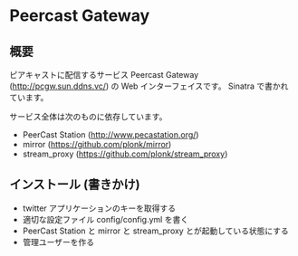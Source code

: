 # Peercast Gateway

## 概要

ピアキャストに配信するサービス Peercast Gateway
(http://pcgw.sun.ddns.vc/) の Web インターフェイスです。
Sinatra で書かれています。

サービス全体は次のものに依存しています。

* PeerCast Station (http://www.pecastation.org/)
* mirror (https://github.com/plonk/mirror)
* stream_proxy (https://github.com/plonk/stream_proxy)

## インストール (書きかけ)

* twitter アプリケーションのキーを取得する
* 適切な設定ファイル config/config.yml を書く
* PeerCast Station と mirror と stream_proxy とが起動している状態にする
* 管理ユーザーを作る
